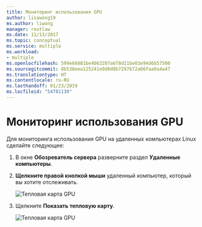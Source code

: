 ```yaml
---
title: Мониторинг использования GPU
author: lisawong19
ms.author: liwong
manager: routlaw
ms.date: 11/13/2017
ms.topic: conceptual
ms.service: multiple
ms.workload:
- multiple
ms.openlocfilehash: 599e66881be4063207a6f8d11be03e94d6b57500
ms.sourcegitcommit: 8b538eea125241e9d6d8b7297b72a66faa9a4a47
ms.translationtype: HT
ms.contentlocale: ru-RU
ms.lasthandoff: 01/23/2019
ms.locfileid: "54781130"
---
```

# <a name="monitoring-gpu-utilization"></a>Мониторинг использования GPU

Для мониторинга использования GPU на удаленных компьютерах Linux сделайте следующее:

1. В окне **Обозреватель сервера** разверните раздел **Удаленные компьютеры**.
2. **Щелкните правой кнопкой мыши** удаленный компьютер, который вы хотите отслеживать.

    ![Тепловая карта GPU](media/monitor-gpu/gpu-heatmap-0.png)

3. Щелкните **Показать тепловую карту**.

    ![Тепловая карта GPU](media/monitor-gpu/heatmap.png)
